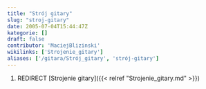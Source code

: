 ```yaml
---
title: "Strój gitary"
slug: "stroj-gitary"
date: 2005-07-04T15:44:47Z
kategorie: []
draft: false
contributor: 'MaciejBlizinski'
wikilinks: ['Strojenie_gitary']
aliases: ['/gitara/Strój_gitary', 'strój-gitary']
---
```

1.  REDIRECT [Strojenie gitary]({{< relref "Strojenie_gitary.md" >}})
